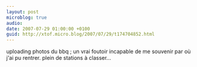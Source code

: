```yaml
---
layout: post
microblog: true
audio: 
date: 2007-07-29 01:00:00 +0100
guid: http://xtof.micro.blog/2007/07/29/t174704852.html
---
```

uploading photos du bbq ; un vrai foutoir incapable de me souvenir par où j'ai pu rentrer. plein de stations à classer...
